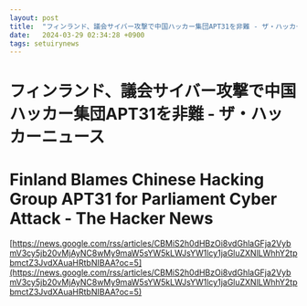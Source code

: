 ```yaml
---
layout: post
title:  "フィンランド、議会サイバー攻撃で中国ハッカー集団APT31を非難 - ザ・ハッカーニュース"
date:   2024-03-29 02:34:28 +0900
tags: setuirynews 
---
```


# フィンランド、議会サイバー攻撃で中国ハッカー集団APT31を非難 - ザ・ハッカーニュース



# Finland Blames Chinese Hacking Group APT31 for Parliament Cyber Attack - The Hacker News

[https://news.google.com/rss/articles/CBMiS2h0dHBzOi8vdGhlaGFja2VybmV3cy5jb20vMjAyNC8wMy9maW5sYW5kLWJsYW1lcy1jaGluZXNlLWhhY2tpbmctZ3JvdXAuaHRtbNIBAA?oc=5](https://news.google.com/rss/articles/CBMiS2h0dHBzOi8vdGhlaGFja2VybmV3cy5jb20vMjAyNC8wMy9maW5sYW5kLWJsYW1lcy1jaGluZXNlLWhhY2tpbmctZ3JvdXAuaHRtbNIBAA?oc=5)

